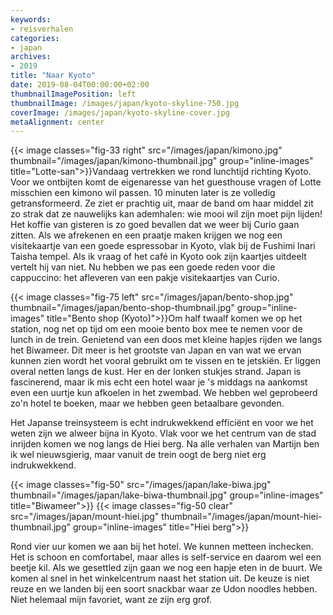 ```yaml
---
keywords:
- reisverhalen
categories:
- japan
archives:
- 2019
title: "Naar Kyoto"
date: 2019-08-04T00:00:00+02:00
thumbnailImagePosition: left
thumbnailImage: /images/japan/kyoto-skyline-750.jpg
coverImage: /images/japan/kyoto-skyline-cover.jpg
metaAlignment: center
---
```

{{< image classes="fig-33 right" src="/images/japan/kimono.jpg" thumbnail="/images/japan/kimono-thumbnail.jpg" group="inline-images" title="Lotte-san">}}Vandaag vertrekken we rond lunchtijd richting Kyoto. Voor we ontbijten komt de eigenaresse van het guesthouse vragen of Lotte misschien een kimono wil passen. 10 minuten later is ze volledig getransformeerd. Ze ziet er prachtig uit, maar de band om haar middel zit zo strak dat ze nauwelijks kan ademhalen: wie mooi wil zijn moet pijn lijden!
Het koffie van gisteren is zo goed bevallen dat we weer bij Curio gaan zitten. Als we afrekenen en een praatje maken krijgen we nog een visitekaartje van een goede espressobar in Kyoto, vlak bij de Fushimi Inari Taisha tempel. Als ik vraag of het café in Kyoto ook zijn kaartjes uitdeelt vertelt hij van niet. Nu hebben we pas een goede reden voor die cappuccino: het afleveren van een pakje visitekaartjes van Curio.


{{< image classes="fig-75 left" src="/images/japan/bento-shop.jpg" thumbnail="/images/japan/bento-shop-thumbnail.jpg" group="inline-images" title="Bento shop (Kyoto)">}}Om half twaalf komen we op het station, nog net op tijd om een mooie bento box mee te nemen voor de lunch in de trein. Genietend van een doos met kleine hapjes rijden we langs het Biwameer. Dit meer is het grootste van Japan en van wat we ervan kunnen zien wordt het vooral gebruikt om te vissen en te jetskiën. Er liggen overal netten langs de kust. Her en der lonken stukjes strand. Japan is fascinerend, maar ik mis echt een hotel waar je 's middags na aankomst even een uurtje kun afkoelen in het zwembad. We hebben wel geprobeerd zo'n hotel te boeken, maar we hebben geen betaalbare gevonden.

Het Japanse treinsysteem is echt indrukwekkend efficiënt en voor we het weten zijn we alweer bijna in Kyoto. Vlak voor we het centrum van de stad inrijden komen we nog langs de Hiei berg. Na alle verhalen van Martijn ben ik wel nieuwsgierig, maar vanuit de trein oogt de berg niet erg indrukwekkend.

{{< image classes="fig-50" src="/images/japan/lake-biwa.jpg" thumbnail="/images/japan/lake-biwa-thumbnail.jpg" group="inline-images" title="Biwameer">}}
{{< image classes="fig-50 clear" src="/images/japan/mount-hiei.jpg" thumbnail="/images/japan/mount-hiei-thumbnail.jpg" group="inline-images" title="Hiei berg">}}

Rond vier uur komen we aan bij het hotel. We kunnen metteen inchecken. Het is schoon en comfortabel, maar alles is self-service en daarom wel een beetje kil. Als we gesettled zijn gaan we nog een hapje eten in de buurt. We komen al snel in het winkelcentrum naast het station uit. De keuze is niet reuze en we landen bij een soort snackbar waar ze Udon noodles hebben. Niet helemaal mijn favoriet, want ze zijn erg grof.
